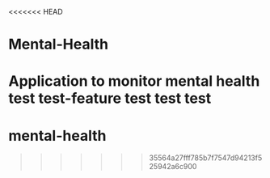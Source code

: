 <<<<<<< HEAD
# Mental-Health
Application to monitor mental health
test
test-feature test test test 
=======
# mental-health
>>>>>>> 35564a27fff785b7f7547d94213f525942a6c900
